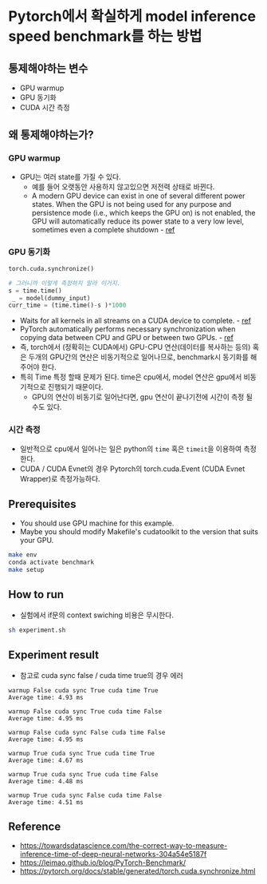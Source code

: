 # Pytorch에서 확실하게 model inference speed benchmark를 하는 방법
## 통제해야하는 변수
- GPU warmup
- GPU 동기화
- CUDA 시간 측정

## 왜 통제해야하는가?
### GPU warmup
- GPU는 여러 state를 가질 수 있다.
    - 예를 들어 오랫동안 사용하지 않고있으면 저전력 상태로 바뀐다.
    - A modern GPU device can exist in one of several different power states. When the GPU is not being used for any purpose and persistence mode (i.e., which keeps the GPU on) is not enabled, the GPU will automatically reduce its power state to a very low level, sometimes even a complete shutdown - [ref](https://towardsdatascience.com/the-correct-way-to-measure-inference-time-of-deep-neural-networks-304a54e5187f)

### GPU 동기화
```python
torch.cuda.synchronize()

# 그러니까 이렇게 측정하지 말라 이거지.
s = time.time()
 _ = model(dummy_input)
curr_time = (time.time()-s )*1000
```
- Waits for all kernels in all streams on a CUDA device to complete. - [ref](https://pytorch.org/docs/stable/generated/torch.cuda.synchronize.html)
- PyTorch automatically performs necessary synchronization when copying data between CPU and GPU or between two GPUs. - [ref](https://leimao.github.io/blog/PyTorch-Benchmark/)
- 즉, torch에서 (정확히는 CUDA에서) GPU-CPU 연산(데이터를 복사하는 등의) 혹은 두개의 GPU간의 연산은 비동기적으로 일어나므로, benchmark시 동기화를 해주어야 한다.
- 특히 Time 특정 할때 문제가 된다. time은 cpu에서, model 연산은 gpu에서 비동기적으로 진행되기 때문이다.
    - GPU의 연산이 비동기로 일어난다면, gpu 연산이 끝나기전에 시간이 측정 될 수도 있다.

### 시간 측정
- 일반적으로 cpu에서 일어나는 일은 python의 `time` 혹은 `timeit`을 이용하여 측정한다.
- CUDA / CUDA Evnet의 경우 Pytorch의 torch.cuda.Event (CUDA Evnet Wrapper)로 측정가능하다.


## Prerequisites
- You should use GPU machine for this example.
- Maybe you should modify Makefile's cudatoolkit to the version that suits your GPU.
```bash
make env
conda activate benchmark
make setup
```

## How to run
- 실험에서 if문의 context swiching 비용은 무시한다.
```bash
sh experiment.sh
```

## Experiment result
- 참고로 cuda sync false / cuda time true의 경우 에러
```
warmup False cuda sync True cuda time True
Average time: 4.93 ms

warmup False cuda sync True cuda time False
Average time: 4.95 ms

warmup False cuda sync False cuda time False
Average time: 4.95 ms

warmup True cuda sync True cuda time True
Average time: 4.67 ms

warmup True cuda sync True cuda time False
Average time: 4.48 ms

warmup True cuda sync False cuda time False
Average time: 4.51 ms
```


## Reference
- https://towardsdatascience.com/the-correct-way-to-measure-inference-time-of-deep-neural-networks-304a54e5187f
- https://leimao.github.io/blog/PyTorch-Benchmark/
- https://pytorch.org/docs/stable/generated/torch.cuda.synchronize.html